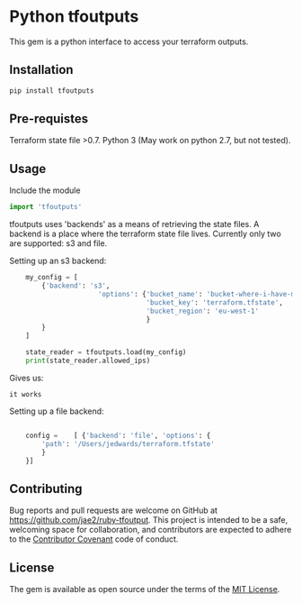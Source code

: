 # Python tfoutputs

This gem is a python interface to access your terraform outputs.

## Installation


```python
pip install tfoutputs
```


## Pre-requistes

Terraform state file >0.7.
Python 3 (May work on python 2.7, but not tested).




## Usage

Include the module

```python
import 'tfoutputs'
```

tfoutputs uses 'backends' as a means of retrieving the state files. A backend is a place where the terraform state file lives. Currently only two are supported: s3 and file.

Setting up an s3 backend:

```python
    my_config = [
        {'backend': 's3',
                      'options': {'bucket_name': 'bucket-where-i-have-my-state-files',
                                  'bucket_key': 'terraform.tfstate',
                                  'bucket_region': 'eu-west-1'
                                  }
        }
    ]

    state_reader = tfoutputs.load(my_config)
    print(state_reader.allowed_ips)

```
Gives us:

```
it works

```

Setting up a file backend:
```python

    config =    [ {'backend': 'file', 'options': {
        'path': '/Users/jedwards/terraform.tfstate'
        }
    }]

```


## Contributing

Bug reports and pull requests are welcome on GitHub at https://github.com/jae2/ruby-tfoutput. This project is intended to be a safe, welcoming space for collaboration, and contributors are expected to adhere to the [Contributor Covenant](http://contributor-covenant.org) code of conduct.


## License

The gem is available as open source under the terms of the [MIT License](http://opensource.org/licenses/MIT).

